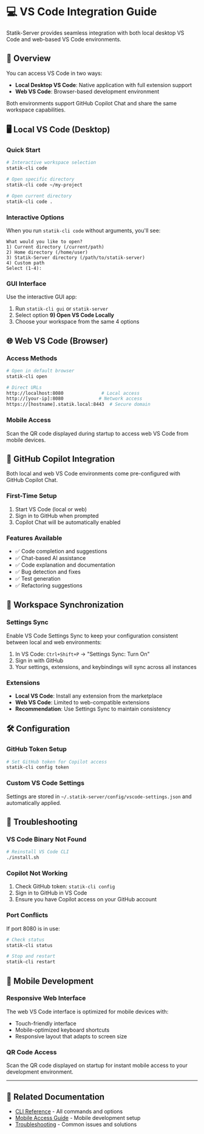 # 💻 VS Code Integration Guide

Statik-Server provides seamless integration with both local desktop VS Code and web-based VS Code environments.

## 🎯 Overview

You can access VS Code in two ways:
- **Local Desktop VS Code**: Native application with full extension support
- **Web VS Code**: Browser-based development environment

Both environments support GitHub Copilot Chat and share the same workspace capabilities.

## 🖥️ Local VS Code (Desktop)

### Quick Start
```bash
# Interactive workspace selection
statik-cli code

# Open specific directory
statik-cli code ~/my-project

# Open current directory
statik-cli code .
```

### Interactive Options
When you run `statik-cli code` without arguments, you'll see:

```
What would you like to open?
1) Current directory (/current/path)
2) Home directory (/home/user)
3) Statik-Server directory (/path/to/statik-server)
4) Custom path
Select (1-4):
```

### GUI Interface
Use the interactive GUI app:
1. Run `statik-cli gui` or `statik-server`
2. Select option **9) Open VS Code Locally**
3. Choose your workspace from the same 4 options

## 🌐 Web VS Code (Browser)

### Access Methods
```bash
# Open in default browser
statik-cli open

# Direct URLs
http://localhost:8080              # Local access
http://[your-ip]:8080             # Network access
https://[hostname].statik.local:8443  # Secure domain
```

### Mobile Access
Scan the QR code displayed during startup to access web VS Code from mobile devices.

## 🤖 GitHub Copilot Integration

Both local and web VS Code environments come pre-configured with GitHub Copilot Chat.

### First-Time Setup
1. Start VS Code (local or web)
2. Sign in to GitHub when prompted
3. Copilot Chat will be automatically enabled

### Features Available
- ✅ Code completion and suggestions
- ✅ Chat-based AI assistance
- ✅ Code explanation and documentation
- ✅ Bug detection and fixes
- ✅ Test generation
- ✅ Refactoring suggestions

## 🔄 Workspace Synchronization

### Settings Sync
Enable VS Code Settings Sync to keep your configuration consistent between local and web environments:

1. In VS Code: `Ctrl+Shift+P` → "Settings Sync: Turn On"
2. Sign in with GitHub
3. Your settings, extensions, and keybindings will sync across all instances

### Extensions
- **Local VS Code**: Install any extension from the marketplace
- **Web VS Code**: Limited to web-compatible extensions
- **Recommendation**: Use Settings Sync to maintain consistency

## 🛠️ Configuration

### GitHub Token Setup
```bash
# Set GitHub token for Copilot access
statik-cli config token
```

### Custom VS Code Settings
Settings are stored in `~/.statik-server/config/vscode-settings.json` and automatically applied.

## 🚨 Troubleshooting

### VS Code Binary Not Found
```bash
# Reinstall VS Code CLI
./install.sh
```

### Copilot Not Working
1. Check GitHub token: `statik-cli config`
2. Sign in to GitHub in VS Code
3. Ensure you have Copilot access on your GitHub account

### Port Conflicts
If port 8080 is in use:
```bash
# Check status
statik-cli status

# Stop and restart
statik-cli restart
```

## 📱 Mobile Development

### Responsive Web Interface
The web VS Code interface is optimized for mobile devices with:
- Touch-friendly interface
- Mobile-optimized keyboard shortcuts
- Responsive layout that adapts to screen size

### QR Code Access
Scan the QR code displayed on startup for instant mobile access to your development environment.

---

## 🔗 Related Documentation

- [CLI Reference](../CLI_REFERENCE.md) - All commands and options
- [Mobile Access Guide](./MOBILE_ACCESS.md) - Mobile development setup
- [Troubleshooting](../TROUBLESHOOTING.md) - Common issues and solutions
